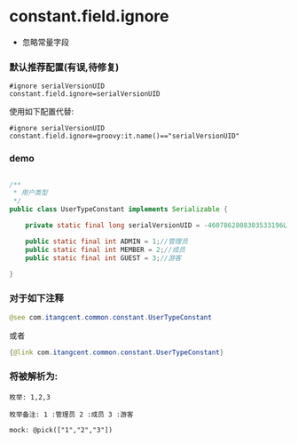 # constant.field.ignore

- 忽略常量字段


### 默认推荐配置(有误,待修复)

```properties
#ignore serialVersionUID
constant.field.ignore=serialVersionUID
```

使用如下配置代替:

```properties
#ignore serialVersionUID
constant.field.ignore=groovy:it.name()=="serialVersionUID"
```

### demo

```java

/**
 * 用户类型
 */
public class UserTypeConstant implements Serializable {

    private static final long serialVersionUID = -4607862808303533196L;

    public static final int ADMIN = 1;//管理员
    public static final int MEMBER = 2;//成员
    public static final int GUEST = 3;//游客

}
```

### 对于如下注释

```java
@see com.itangcent.common.constant.UserTypeConstant
```
或者
```java
{@link com.itangcent.common.constant.UserTypeConstant}
```

### 将被解析为:

```
枚举: 1,2,3

枚举备注: 1 :管理员 2 :成员 3 :游客

mock: @pick(["1","2","3"])
```